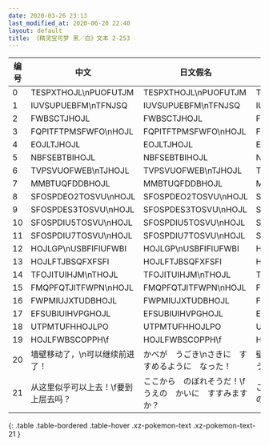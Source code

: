 ```yaml
---
date: 2020-03-26 23:13
last_modified_at: 2020-06-20 22:40
layout: default
title: 《精灵宝可梦 黑／白》文本 2-253
---
```

| 编号 | 中文 | 日文假名 | 日文汉字 |
| ---- | ---- | ---- | --- |
| 0 | TESPXTHOJL\nPUOFUTJM | TESPXTHOJL\nPUOFUTJM | TESPXTHOJL\nPUOFUTJM |
| 1 | IUVSUPUEBFM\nTFNJSQ | IUVSUPUEBFM\nTFNJSQ | IUVSUPUEBFM\nTFNJSQ |
| 2 | FWBSCTJHOJL | FWBSCTJHOJL | FWBSCTJHOJL |
| 3 | FQPITFTPMSFWFO\nHOJL | FQPITFTPMSFWFO\nHOJL | FQPITFTPMSFWFO\nHOJL |
| 4 | EOJLTJHOJL | EOJLTJHOJL | EOJLTJHOJL |
| 5 | NBFSEBTBIHOJL | NBFSEBTBIHOJL | NBFSEBTBIHOJL |
| 6 | TVPSVUOFWEB\nTJHOJL | TVPSVUOFWEB\nTJHOJL | TVPSVUOFWEB\nTJHOJL |
| 7 | MMBTUQFDDBHOJL | MMBTUQFDDBHOJL | MMBTUQFDDBHOJL |
| 8 | SFOSPDEO2TOSVU\nHOJL | SFOSPDEO2TOSVU\nHOJL | SFOSPDEO2TOSVU\nHOJL |
| 9 | SFOSPDES3TOSVU\nHOJL | SFOSPDES3TOSVU\nHOJL | SFOSPDES3TOSVU\nHOJL |
| 10 | SFOSPDIU5TOSVU\nHOJL | SFOSPDIU5TOSVU\nHOJL | SFOSPDIU5TOSVU\nHOJL |
| 11 | SFOSPDIU7TOSVU\nHOJL | SFOSPDIU7TOSVU\nHOJL | SFOSPDIU7TOSVU\nHOJL |
| 12 | HOJLGP\nUSBFIFIUFWBI | HOJLGP\nUSBFIFIUFWBI | HOJLGP\nUSBFIFIUFWBI |
| 13 | HOJLFTJBSQFXFSFI | HOJLFTJBSQFXFSFI | HOJLFTJBSQFXFSFI |
| 14 | TFOJITUIHJM\nTHOJL | TFOJITUIHJM\nTHOJL | TFOJITUIHJM\nTHOJL |
| 15 | FMQPFQTJITFWPN\nHOJL | FMQPFQTJITFWPN\nHOJL | FMQPFQTJITFWPN\nHOJL |
| 16 | FWPMIUJXTUDBHOJL | FWPMIUJXTUDBHOJL | FWPMIUJXTUDBHOJL |
| 17 | EFSUBIUIHVPGHOJL | EFSUBIUIHVPGHOJL | EFSUBIUIHVPGHOJL |
| 18 | UTPMTUFHHOJLPO | UTPMTUFHHOJLPO | UTPMTUFHHOJLPO |
| 19 | HOJLFWBSCOPPH\f | HOJLFWBSCOPPH\f | HOJLFWBSCOPPH\f |
| 20 | 墙壁移动了，\n可以继续前进了！ | かべが　うごき\nさきに　すすめるように　なった！ | 壁が　動き\n先に　進めるように　なった！ |
| 21 | 从这里似乎可以上去！\f要到上层去吗？ | ここから　のぼれそうだ！\fうえの　かいに　すすみますか？ | ここから　昇れそうだ！\f上の階に　進みますか？ |
{: .table .table-bordered .table-hover .xz-pokemon-text .xz-pokemon-text-21 }